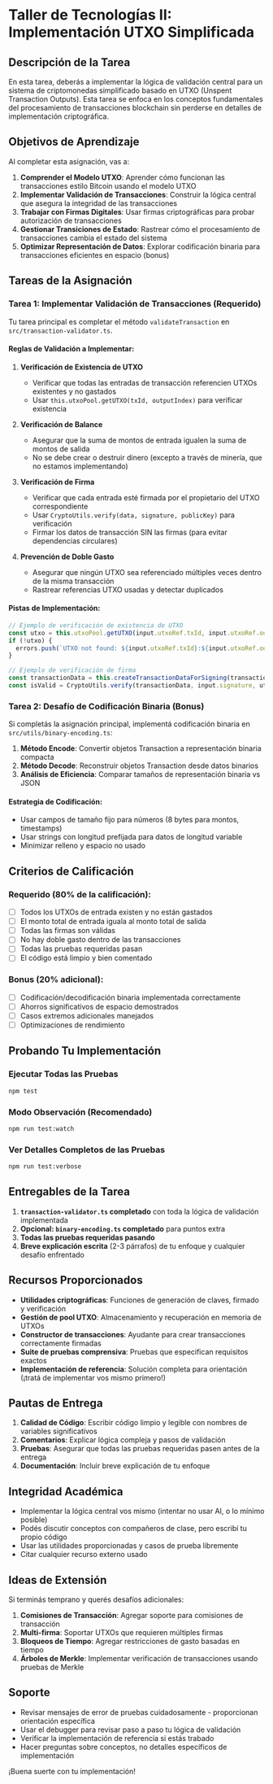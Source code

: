 # Taller de Tecnologías II: Implementación UTXO Simplificada

## Descripción de la Tarea

En esta tarea, deberás a implementar la lógica de validación central para un sistema de criptomonedas simplificado basado en UTXO (Unspent Transaction Outputs). Esta tarea se enfoca en los conceptos fundamentales del procesamiento de transacciones blockchain sin perderse en detalles de implementación criptográfica.

## Objetivos de Aprendizaje

Al completar esta asignación, vas a:

1. **Comprender el Modelo UTXO**: Aprender cómo funcionan las transacciones estilo Bitcoin usando el modelo UTXO
2. **Implementar Validación de Transacciones**: Construir la lógica central que asegura la integridad de las transacciones
3. **Trabajar con Firmas Digitales**: Usar firmas criptográficas para probar autorización de transacciones
4. **Gestionar Transiciones de Estado**: Rastrear cómo el procesamiento de transacciones cambia el estado del sistema
5. **Optimizar Representación de Datos**: Explorar codificación binaria para transacciones eficientes en espacio (bonus)

## Tareas de la Asignación

### Tarea 1: Implementar Validación de Transacciones (Requerido)

Tu tarea principal es completar el método `validateTransaction` en `src/transaction-validator.ts`.

#### Reglas de Validación a Implementar:

1. **Verificación de Existencia de UTXO**
   - Verificar que todas las entradas de transacción referencien UTXOs existentes y no gastados
   - Usar `this.utxoPool.getUTXO(txId, outputIndex)` para verificar existencia

2. **Verificación de Balance**
   - Asegurar que la suma de montos de entrada igualen la suma de montos de salida
   - No se debe crear o destruir dinero (excepto a través de minería, que no estamos implementando)

3. **Verificación de Firma**
   - Verificar que cada entrada esté firmada por el propietario del UTXO correspondiente
   - Usar `CryptoUtils.verify(data, signature, publicKey)` para verificación
   - Firmar los datos de transacción SIN las firmas (para evitar dependencias circulares)

4. **Prevención de Doble Gasto**
   - Asegurar que ningún UTXO sea referenciado múltiples veces dentro de la misma transacción
   - Rastrear referencias UTXO usadas y detectar duplicados

#### Pistas de Implementación:

```typescript
// Ejemplo de verificación de existencia de UTXO
const utxo = this.utxoPool.getUTXO(input.utxoRef.txId, input.utxoRef.outputIndex);
if (!utxo) {
  errors.push(`UTXO not found: ${input.utxoRef.txId}:${input.utxoRef.outputIndex}`);
}

// Ejemplo de verificación de firma
const transactionData = this.createTransactionDataForSigning(transaction);
const isValid = CryptoUtils.verify(transactionData, input.signature, utxo.owner);
```

### Tarea 2: Desafío de Codificación Binaria (Bonus)

Si completás la asignación principal, implementá codificación binaria en `src/utils/binary-encoding.ts`:

1. **Método Encode**: Convertir objetos Transaction a representación binaria compacta
2. **Método Decode**: Reconstruir objetos Transaction desde datos binarios
3. **Análisis de Eficiencia**: Comparar tamaños de representación binaria vs JSON

#### Estrategia de Codificación:
- Usar campos de tamaño fijo para números (8 bytes para montos, timestamps)
- Usar strings con longitud prefijada para datos de longitud variable
- Minimizar relleno y espacio no usado

## Criterios de Calificación

### Requerido (80% de la calificación):
- [ ] Todos los UTXOs de entrada existen y no están gastados
- [ ] El monto total de entrada iguala al monto total de salida
- [ ] Todas las firmas son válidas
- [ ] No hay doble gasto dentro de las transacciones
- [ ] Todas las pruebas requeridas pasan
- [ ] El código está limpio y bien comentado

### Bonus (20% adicional):
- [ ] Codificación/decodificación binaria implementada correctamente
- [ ] Ahorros significativos de espacio demostrados
- [ ] Casos extremos adicionales manejados
- [ ] Optimizaciones de rendimiento

## Probando Tu Implementación

### Ejecutar Todas las Pruebas
```bash
npm test
```

### Modo Observación (Recomendado)
```bash
npm run test:watch
```

### Ver Detalles Completos de las Pruebas
```bash
npm run test:verbose
```

## Entregables de la Tarea

1. **`transaction-validator.ts` completado** con toda la lógica de validación implementada
2. **Opcional: `binary-encoding.ts` completado** para puntos extra
3. **Todas las pruebas requeridas pasando**
4. **Breve explicación escrita** (2-3 párrafos) de tu enfoque y cualquier desafío enfrentado

## Recursos Proporcionados

- **Utilidades criptográficas**: Funciones de generación de claves, firmado y verificación
- **Gestión de pool UTXO**: Almacenamiento y recuperación en memoria de UTXOs
- **Constructor de transacciones**: Ayudante para crear transacciones correctamente firmadas
- **Suite de pruebas comprensiva**: Pruebas que especifican requisitos exactos
- **Implementación de referencia**: Solución completa para orientación (¡tratá de implementar vos mismo primero!)

## Pautas de Entrega

1. **Calidad de Código**: Escribir código limpio y legible con nombres de variables significativos
2. **Comentarios**: Explicar lógica compleja y pasos de validación
3. **Pruebas**: Asegurar que todas las pruebas requeridas pasen antes de la entrega
4. **Documentación**: Incluir breve explicación de tu enfoque

## Integridad Académica

- Implementar la lógica central vos mismo (intentar no usar AI, o lo mínimo posible)
- Podés discutir conceptos con compañeros de clase, pero escribí tu propio código
- Usar las utilidades proporcionadas y casos de prueba libremente
- Citar cualquier recurso externo usado

## Ideas de Extensión

Si terminás temprano y querés desafíos adicionales:

1. **Comisiones de Transacción**: Agregar soporte para comisiones de transacción
2. **Multi-firma**: Soportar UTXOs que requieren múltiples firmas
3. **Bloqueos de Tiempo**: Agregar restricciones de gasto basadas en tiempo
4. **Árboles de Merkle**: Implementar verificación de transacciones usando pruebas de Merkle

## Soporte

- Revisar mensajes de error de pruebas cuidadosamente - proporcionan orientación específica
- Usar el debugger para revisar paso a paso tu lógica de validación
- Verificar la implementación de referencia si estás trabado
- Hacer preguntas sobre conceptos, no detalles específicos de implementación

¡Buena suerte con tu implementación!
